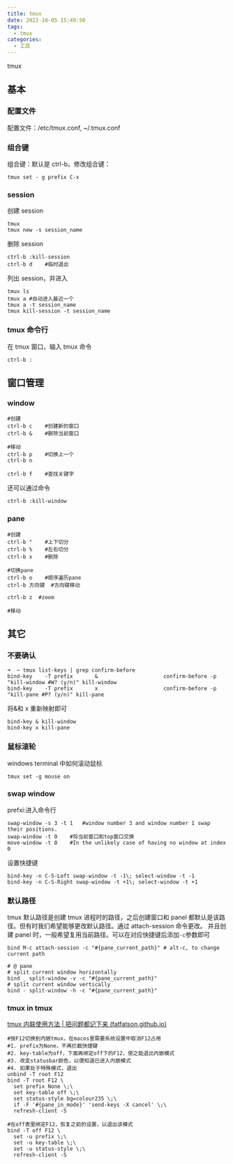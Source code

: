 ```yaml
---
title: tmux
date: 2022-10-05 15:49:50
tags:
  - tmux
categories:
  - 工具
---
```


tmux
<!-- more -->

## 基本

### 配置文件

配置文件：/etc/tmux.conf, ~/.tmux.conf

### 组合键

组合键：默认是 ctrl-b。修改组合键：

```
tmux set - g prefix C-x
```

### session

创建 session

```
tmux
tmux new -s session_name
```

删除 session

```
ctrl-b :kill-session
ctrl-b d	#临时退出
```

列出 session，并进入

```
tmux ls
tmux a #自动进入最近一个
tmux a -t session_name
tmux kill-session -t session_name
```

### tmux 命令行

在 tmux 窗口，输入 tmux 命令

```
ctrl-b :
```

## 窗口管理

### window

```
#创建
ctrl-b c	#创建新的窗口
ctrl-b &	#删除当前窗口

#移动
ctrl-b p	#切换上一个
ctrl-b n

ctrl-b f	#查找关键字
```

还可以通过命令

```
ctrl-b :kill-window
```

### pane

```
#创建
ctrl-b "	#上下切分
ctrl-b %	#左右切分
ctrl-b x	#删除

#切换pane
ctrl-b o	#顺序遍历pane
ctrl-b 方向键	#方向键移动

ctrl-b z  #zoom

#移动
```



## 其它

### 不要确认

```
➜  ~ tmux list-keys | grep confirm-before
bind-key    -T prefix       &                     confirm-before -p "kill-window #W? (y/n)" kill-window
bind-key    -T prefix       x                     confirm-before -p "kill-pane #P? (y/n)" kill-pane
```

将&和 x 重新映射即可

```
bind-key & kill-window
bind-key x kill-pane
```

### 鼠标滚轮

windows terminal 中如何滚动鼠标

```
tmux set -g mouse on
```

### swap window

prefxi:进入命令行

```
swap-window -s 3 -t 1	#window number 3 and window number 1 swap their positions.
swap-window -t 0	#将当前窗口和top窗口交换
move-window -t 0	#In the unlikely case of having no window at index 0
```

设置快捷键

```
bind-key -n C-S-Left swap-window -t -1\; select-window -t -1
bind-key -n C-S-Right swap-window -t +1\; select-window -t +1
```

### 默认路径

tmux 默认路径是创建 tmux 进程时的路径，之后创建窗口和 panel 都默认是该路径。但有时我们希望能够更改默认路径。通过 attach-session 命令更改。
并且创建 panel 时，一般希望复用当前路径。可以在对应快捷键后添加`-c`参数即可

```
bind M-c attach-session -c "#{pane_current_path}" # alt-c, to change current path

# @ pane
# split current window horizontally
bind _ split-window -v -c "#{pane_current_path}"
# split current window vertically
bind - split-window -h -c "#{pane_current_path}"
```

### tmux in tmux

[tmux 内联使用方法 | 把问题都记下来 (fatfatson.github.io)](https://fatfatson.github.io/2019/08/11/tmux%E5%86%85%E8%81%94%E4%BD%BF%E7%94%A8%E6%96%B9%E6%B3%95/)
```
#按F12切换到内嵌tmux，在macos里需要系统设置中取消F12占用  
#1. prefix为None，不再拦截快捷键  
#2. key-table为off，下面再绑定off下的F12，使之能退出内嵌模式  
#3. 改变statusbar颜色，以便知道已进入内嵌模式  
#4. 如果处于特殊模式，退出  
unbind -T root F12  
bind -T root F12 \  
  set prefix None \;\  
  set key-table off \;\  
  set status-style bg=colour235 \;\  
  if -F '#{pane_in_mode}' 'send-keys -X cancel' \;\  
  refresh-client -S  
  
#在off表里绑定F12，恢复之前的设置，以退出该模式  
bind -T off F12 \  
  set -u prefix \;\  
  set -u key-table \;\  
  set -u status-style \;\  
  refresh-client -S
```